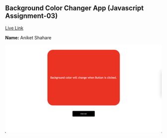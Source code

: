 ## Background Color Changer App (Javascript Assignment-03)  
[Live Link](https://backgroundcolorchanger03.netlify.app/)

**Name:** Aniket Shahare

![image](/Image/ColorChanger.png)
